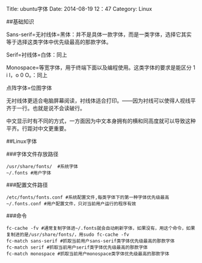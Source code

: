 Title: ubuntu字体
Date: 2014-08-19 12：47
Category: Linux

##基础知识

Sans-serif=无衬线体=黑体：并不是具体一款字体，而是一类字体，选择它其实等于选择这类字体中优先级最高的那款字体。

Serif=衬线体=白体：同上

Monospace=等宽字体，用于终端下面以及编程使用。这类字体的要求是能区分 1 i l，o 0 O。：同上

点阵字体=位图字体

无衬线体更适合电脑屏幕阅读，衬线体适合打印。——因为衬线可以使得人视线平齐于一行。也就是说不会读破行。

中文显示时有不同的方式，一方面因为中文本身拥有的横和同高度就可以导致这种平齐。行距对中文更重要。

##Linux字体

###字体文件存放路径

```
/usr/share/fonts/  #系统字体
~/.fonts #用户字体
```

###配置文件路径

```
/etc/fonts/fonts.conf #系统配置文件,每类字体下的第一种字体优先级最高
~/.fonts.conf #用户配置文件，只对当前用户运行的程序有效
```
###命令

```
fc-cache -fv #通常复制字体进~/.fonts就会自动刷新字体，如果没有，用这个命令，如果复制进的是/usr/share/fonts/，用sudo fc-cache -fv
fc-match sans-serif #抓取当前用户sans-serif类字体优先级最高的那款字体
fc-match serif #抓取当前用户serif类字体优先级最高的那款字体
fc-match monospace #抓取当前用户monospace类字体优先级最高的那款字体
```

